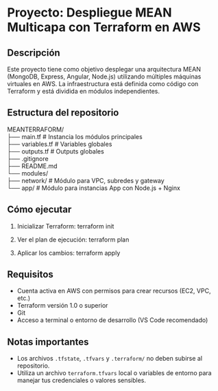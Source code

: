 # Proyecto: Despliegue MEAN Multicapa con Terraform en AWS

## Descripción
Este proyecto tiene como objetivo desplegar una arquitectura MEAN (MongoDB, Express, Angular, Node.js) utilizando múltiples máquinas virtuales en AWS. La infraestructura está definida como código con Terraform y está dividida en módulos independientes.

## Estructura del repositorio
MEANTERRAFORM/<br>
├── main.tf # Instancia los módulos principales<br>
├── variables.tf # Variables globales<br>
├── outputs.tf # Outputs globales<br>
├── .gitignore<br>
├── README.md<br>
└── modules/<br>
├── network/ # Módulo para VPC, subredes y gateway<br>
└── app/ # Módulo para instancias App con Node.js + Nginx<br>

## Cómo ejecutar

1. Inicializar Terraform:
terraform init

2. Ver el plan de ejecución:
terraform plan

3. Aplicar los cambios:
terraform apply

## Requisitos

- Cuenta activa en AWS con permisos para crear recursos (EC2, VPC, etc.)
- Terraform versión 1.0 o superior
- Git
- Acceso a terminal o entorno de desarrollo (VS Code recomendado)

## Notas importantes

- Los archivos `.tfstate`, `.tfvars` y `.terraform/` no deben subirse al repositorio.
- Utiliza un archivo `terraform.tfvars` local o variables de entorno para manejar tus credenciales o valores sensibles.
